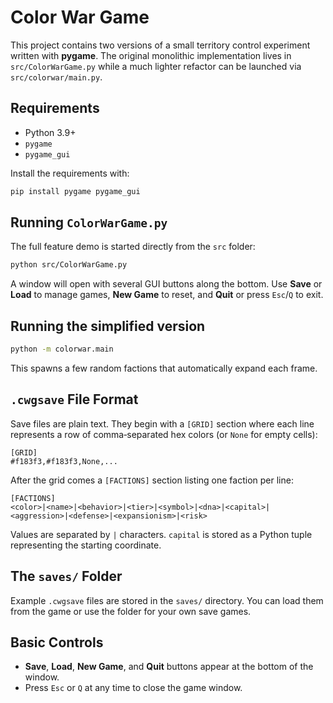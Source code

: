 # Color War Game

This project contains two versions of a small territory control experiment written with **pygame**.
The original monolithic implementation lives in `src/ColorWarGame.py` while a
much lighter refactor can be launched via `src/colorwar/main.py`.

## Requirements

- Python 3.9+
- `pygame`
- `pygame_gui`

Install the requirements with:

```bash
pip install pygame pygame_gui
```

## Running `ColorWarGame.py`

The full feature demo is started directly from the `src` folder:

```bash
python src/ColorWarGame.py
```

A window will open with several GUI buttons along the bottom.
Use **Save** or **Load** to manage games, **New Game** to reset, and **Quit** or
press `Esc`/`Q` to exit.

## Running the simplified version

```bash
python -m colorwar.main
```

This spawns a few random factions that automatically expand each frame.

## `.cwgsave` File Format

Save files are plain text. They begin with a `[GRID]` section where each line
represents a row of comma‑separated hex colors (or `None` for empty cells):

```
[GRID]
#f183f3,#f183f3,None,...
```

After the grid comes a `[FACTIONS]` section listing one faction per line:

```
[FACTIONS]
<color>|<name>|<behavior>|<tier>|<symbol>|<dna>|<capital>|<aggression>|<defense>|<expansionism>|<risk>
```

Values are separated by `|` characters. `capital` is stored as a Python tuple
representing the starting coordinate.

## The `saves/` Folder

Example `.cwgsave` files are stored in the `saves/` directory. You can load them
from the game or use the folder for your own save games.

## Basic Controls

- **Save**, **Load**, **New Game**, and **Quit** buttons appear at the bottom of
the window.
- Press `Esc` or `Q` at any time to close the game window.


